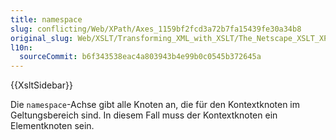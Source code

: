 ```yaml
---
title: namespace
slug: conflicting/Web/XPath/Axes_1159bf2fcd3a72b7fa15439fe30a34b8
original_slug: Web/XSLT/Transforming_XML_with_XSLT/The_Netscape_XSLT_XPath_Reference/Axes/namespace
l10n:
  sourceCommit: b6f343538eac4a803943b4e99b0c0545b372645a
---
```


{{XsltSidebar}}

Die `namespace`-Achse gibt alle Knoten an, die für den Kontextknoten im Geltungsbereich sind. In diesem Fall muss der Kontextknoten ein Elementknoten sein.
